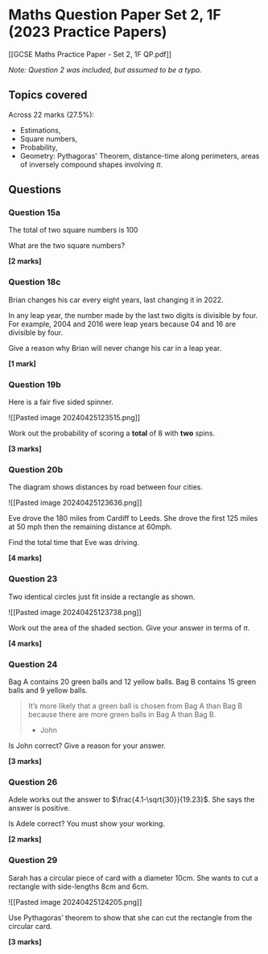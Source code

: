 # Maths Question Paper Set 2, 1F (2023 Practice Papers)

[[GCSE Maths Practice Paper - Set 2, 1F QP.pdf]]

*Note: Question 2 was included, but assumed to be a typo.*

## Topics covered

Across 22 marks (27.5%):

- Estimations,
- Square numbers,
- Probability,
- Geometry: Pythagoras' Theorem, distance-time along perimeters, areas of inversely compound shapes involving $\pi$.

## Questions

### Question 15a

The total of two square numbers is $100$

What are the two square numbers?

**[2 marks]**

### Question 18c

Brian changes his car every eight years, last changing it in 2022.

In any leap year, the number made by the last two digits is divisible by four. For example, $2004$ and $2016$ were leap years because $04$ and $16$ are divisible by four.

Give a reason why Brian will never change his car in a leap year.

**[1 mark]**

### Question 19b

Here is a fair five sided spinner.

![[Pasted image 20240425123515.png]]

Work out the probability of scoring a **total** of $8$ with **two** spins.

**[3 marks]**

### Question 20b

The diagram shows distances by road between four cities.

![[Pasted image 20240425123636.png]]

Eve drove the $180$ miles from Cardiff to Leeds. She drove the first $125$ miles at $50$ mph then the remaining distance at $60$mph.

Find the total time that Eve was driving.

**[4 marks]**

### Question 23

Two identical circles just fit inside a rectangle as shown.

![[Pasted image 20240425123738.png]]

Work out the area of the shaded section.
Give your answer in terms of $\pi$.

**[4 marks]**

### Question 24

Bag A contains $20$ green balls and $12$ yellow balls.
Bag B contains $15$ green balls and $9$ yellow balls.

>It’s more likely that a green ball is chosen from Bag A than Bag B because there are more green balls in Bag A than Bag B.
> - John

Is John correct? Give a reason for your answer.

**[3 marks]**

### Question 26

Adele works out the answer to $\frac{4.1-\sqrt{30}}{19.23}$. She says the answer is positive.

Is Adele correct? You must show your working.

**[2 marks]**

### Question 29

Sarah has a circular piece of card with a diameter $10\text{cm}$.
She wants to cut a rectangle with side-lengths $8\text{cm}$ and $6\text{cm}$.

![[Pasted image 20240425124205.png]]

Use Pythagoras’ theorem to show that she can cut the rectangle from the circular card.

**[3 marks]**